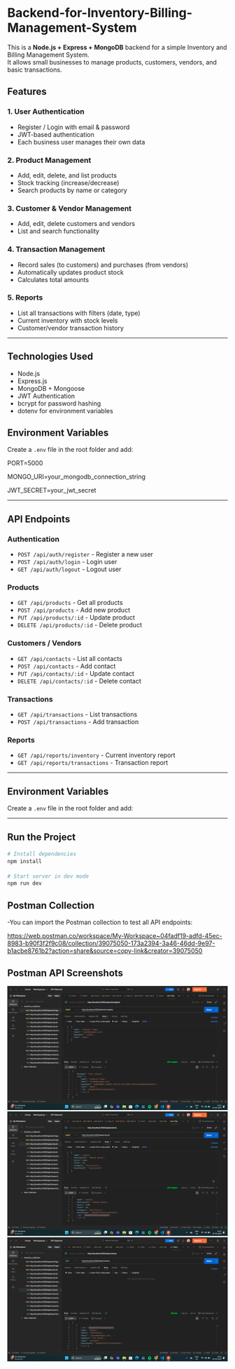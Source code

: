 # Backend-for-Inventory-Billing-Management-System

This is a **Node.js + Express + MongoDB** backend for a simple Inventory and Billing Management System.  
It allows small businesses to manage products, customers, vendors, and basic transactions.

## **Features**

### 1. User Authentication
- Register / Login with email & password
- JWT-based authentication
- Each business user manages their own data

### 2. Product Management
- Add, edit, delete, and list products
- Stock tracking (increase/decrease)
- Search products by name or category

### 3. Customer & Vendor Management
- Add, edit, delete customers and vendors
- List and search functionality

### 4. Transaction Management
- Record sales (to customers) and purchases (from vendors)
- Automatically updates product stock
- Calculates total amounts

### 5. Reports
- List all transactions with filters (date, type)
- Current inventory with stock levels
- Customer/vendor transaction history

---

## **Technologies Used**
- Node.js
- Express.js
- MongoDB + Mongoose
- JWT Authentication
- bcrypt for password hashing
- dotenv for environment variables

## **Environment Variables**
Create a `.env` file in the root folder and add:

PORT=5000

MONGO_URI=your_mongodb_connection_string

JWT_SECRET=your_jwt_secret


---


## **API Endpoints**

### **Authentication**
- `POST /api/auth/register` - Register a new user  
- `POST /api/auth/login` - Login user  
- `GET /api/auth/logout` - Logout user  

### **Products**
- `GET /api/products` - Get all products  
- `POST /api/products` - Add new product  
- `PUT /api/products/:id` - Update product  
- `DELETE /api/products/:id` - Delete product  

### **Customers / Vendors**
- `GET /api/contacts` - List all contacts  
- `POST /api/contacts` - Add contact  
- `PUT /api/contacts/:id` - Update contact  
- `DELETE /api/contacts/:id` - Delete contact  

### **Transactions**
- `GET /api/transactions` - List transactions  
- `POST /api/transactions` - Add transaction  

### **Reports**
- `GET /api/reports/inventory` - Current inventory report  
- `GET /api/reports/transactions` - Transaction report  

---

## **Environment Variables**
Create a `.env` file in the root folder and add:

---

## **Run the Project**

```bash
# Install dependencies
npm install

# Start server in dev mode
npm run dev
```
## **Postman Collection**

-You can import the Postman collection to test all API endpoints:

https://web.postman.co/workspace/My-Workspace~04fadf19-adfd-45ec-8983-b90f3f2f9c08/collection/39075050-173a2394-3a46-46dd-9e97-b1acbe8761b2?action=share&source=copy-link&creator=39075050

## **Postman API Screenshots**
![Alt Text](https://github.com/Prabh7170/Backend-for-Inventory-Billing-Management-System/blob/6905e70bf90414c615a6f153d4f1bde0cafeb9b5/Screenshot%20(172).png)
![Alt Text](https://github.com/Prabh7170/Backend-for-Inventory-Billing-Management-System/blob/952e094c389e4bc66b85486463de2abbff78abdd/Screenshot%20(173).png)
![Alt Text](https://github.com/Prabh7170/Backend-for-Inventory-Billing-Management-System/blob/a08054ec97874c1ae7978cd79fed47f37095a4cc/Screenshot%20(174).png)

